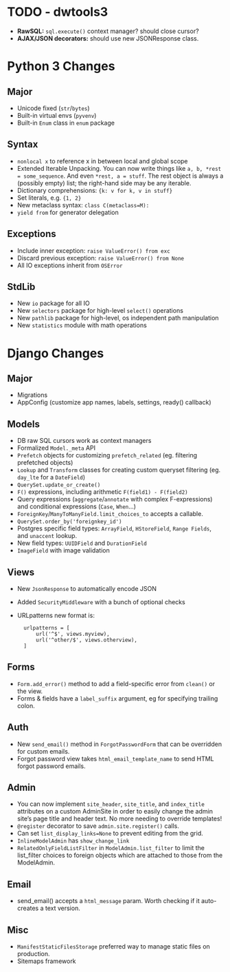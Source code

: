 TODO - dwtools3
===============
- **RawSQL:** `sql.execute()` context manager? should close cursor?
- **AJAX/JSON decorators:** should use new JSONResponse class.


Python 3 Changes
================

Major
-----
- Unicode fixed (`str`/`bytes`)
- Built-in virtual envs (`pyvenv`)
- Built-in `Enum` class in `enum` package

Syntax
------
- `nonlocal x` to reference x in between local and global scope
- Extended Iterable Unpacking. You can now write things like `a, b, *rest = some_sequence`. And even `*rest, a = stuff`. The rest object is always a (possibly empty) list; the right-hand side may be any iterable.
- Dictionary comprehensions: `{k: v for k, v in stuff}`
- Set literals, e.g. `{1, 2}`
- New metaclass syntax: `class C(metaclass=M):`
- `yield from` for generator delegation

Exceptions
----------
- Include inner exception: `raise ValueError() from exc`
- Discard previous exception: `raise ValueError() from None`
- All IO exceptions inherit from `OSError`

StdLib
------
- New `io` package for all IO
- New `selectors` package for high-level `select()` operations
- New `pathlib` package for high-level, os independent path manipulation
- New `statistics` module with math operations

Django Changes
==============

Major
-----
- Migrations
- AppConfig (customize app names, labels, settings, ready() callback)

Models
-----
- DB raw SQL cursors work as context managers
- Formalized `Model._meta` API
- `Prefetch` objects for customizing `prefetch_related` (eg. filtering prefetched objects)
- `Lookup` and `Transform` classes for creating custom queryset filtering (eg. `day_lte` for a `DateField`)
- `QuerySet.update_or_create()`
- `F()` expressions, including arithmetic `F(field1) - F(field2)`
- Query expressions (`aggregate`/`annotate` with complex F-expressions) and conditional expressions (`Case`, `When`...)
- `ForeignKey`/`ManyToManyField.limit_choices_to` accepts a callable.
- `QuerySet.order_by('foreignkey_id')`
- Postgres specific field types: `ArrayField`, `HStoreField`, `Range Fields`, and `unaccent` lookup.
- New field types: `UUIDField` and `DurationField`
- `ImageField` with image validation

Views
-----
- New `JsonResponse` to automatically encode JSON
- Added `SecurityMiddleware` with a bunch of optional checks
- URLpatterns new format is:

        urlpatterns = [
            url('^$', views.myview),
            url('^other/$', views.otherview),
        ]

Forms
-----
- `Form.add_error()` method to add a field-specific error from `clean()` or the view.
- Forms & fields have a `label_suffix` argument, eg for specifying trailing colon.

Auth
----
- New `send_email()` method in `ForgotPasswordForm` that can be overridden for custom emails.
- Forgot password view takes `html_email_template_name` to send HTML forgot password emails.

Admin
-----
- You can now implement `site_header`, `site_title`, and `index_title` attributes on a custom AdminSite in order to easily change the admin site’s page title and header text. No more needing to override templates!
- `@register` decorator to save `admin.site.register()` calls.
- Can set `list_display_links=None` to prevent editing from the grid.
- `InlineModelAdmin` has `show_change_link`
- `RelatedOnlyFieldListFilter` in `ModelAdmin.list_filter` to limit the list_filter choices to foreign objects which are attached to those from the ModelAdmin.

Email
-----
- send_email() accepts a `html_message` param. Worth checking if it auto-creates a text version.

Misc
----
- `ManifestStaticFilesStorage` preferred way to manage static files on production.
- Sitemaps framework
